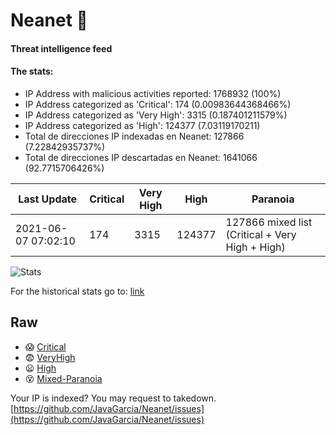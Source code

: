 # Neanet :hocho:
#### Threat intelligence feed
#### The stats:

- IP Address with malicious activities reported: 1768932 (100%)
- IP Address categorized as 'Critical':  174 (0.00983644368466%)
- IP Address categorized as 'Very High':  3315 (0.187401211579%)
- IP Address categorized as 'High':  124377 (7.03119170211)
- Total de direcciones IP indexadas en Neanet:  127866 (7.22842935737%)
- Total de direcciones IP descartadas en Neanet:  1641066 (92.7715706426%)

| Last Update | Critical | Very High | High | Paranoia |
| --- | --- | --- | --- | --- |
| 2021-06-07 07:02:10 | 174 | 3315 | 124377 | 127866 mixed list (Critical + Very High + High)|

![Stats](https://docs.google.com/spreadsheets/d/e/2PACX-1vSnaNMIXVabIpDJjufMlzH7poXnshF3mgd8Is1g9ytUEzVsP5my4Trn8f-xkoLLQ38xpL3HtmUexLo6/pubchart?oid=501124687&format=image)

For the historical stats go to: [link](/stats.csv)
## Raw
- :scream: [Critical](https://raw.githubusercontent.com/JavaGarcia/Neanet/master/blacklists/neanet_critical.txt)
- :fearful: [VeryHigh](https://raw.githubusercontent.com/JavaGarcia/Neanet/master/blacklists/neanet_veryHigh.txtt)
- :frowning: [High](https://raw.githubusercontent.com/JavaGarcia/Neanet/master/blacklists/neanet_high.txt)
- :dizzy_face: [Mixed-Paranoia](https://raw.githubusercontent.com/JavaGarcia/Neanet/master/blacklists/neanet_all.txt)


Your IP is indexed? You may request to takedown. [https://github.com/JavaGarcia/Neanet/issues](https://github.com/JavaGarcia/Neanet/issues)































































































































































































































































































































































































































































































































































































































































































































































































































































































































































































































































































































































































































































































































































































































































































































































































































































































































































































































































































































































































































































































































































































































































































































































































































































































































































































































































































































































































































































































































































































































































































































































































































































































































































































































































































































































































































































































































































































































































































































































































































































































































































































































































































































































































































































































































































































































































































































































































































































































































































































































































































































































































































































































































































































































































































































































































































































































































































































































































































































































































































































































































































































































































































































































































































































































































































































































































































































































































































































































































































































































































